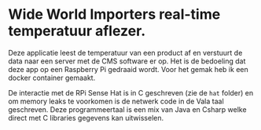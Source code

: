 # Wide World Importers real-time temperatuur aflezer.

Deze applicatie leest de temperatuur van een product af en verstuurt de data naar een server met de CMS software er op.
Het is de bedoeling dat deze app op een Raspberry Pi gedraaid wordt. Voor het gemak heb ik een docker container gemaakt.

De interactie met de RPi Sense Hat is in C geschreven (zie de `hat` folder) en om memory leaks te voorkomen is de
netwerk code in de Vala taal geschreven. Deze programmeertaal is een mix van Java en Csharp welke direct met C libraries
gegevens kan uitwisselen.
